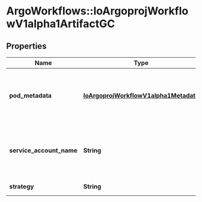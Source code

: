 # ArgoWorkflows::IoArgoprojWorkflowV1alpha1ArtifactGC

## Properties
Name | Type | Description | Notes
------------ | ------------- | ------------- | -------------
**pod_metadata** | [**IoArgoprojWorkflowV1alpha1Metadata**](IoArgoprojWorkflowV1alpha1Metadata.md) | PodMetadata is an optional field for specifying the Labels and Annotations that should be assigned to the Pod doing the deletion | [optional] 
**service_account_name** | **String** | ServiceAccountName is an optional field for specifying the Service Account that should be assigned to the Pod doing the deletion | [optional] 
**strategy** | **String** | Strategy is the strategy to use. | [optional] 


